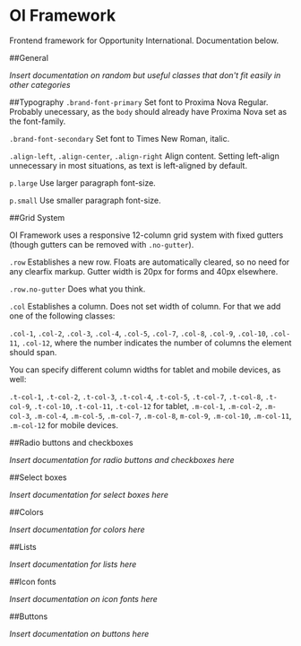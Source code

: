 OI Framework
=========

Frontend framework for Opportunity International. Documentation below.

##General

_Insert documentation on random but useful classes that don't fit easily in other categories_

##Typography
`.brand-font-primary`
Set font to Proxima Nova Regular. Probably unecessary, as the `body` should already have Proxima Nova set as the font-family.

`.brand-font-secondary`
Set font to Times New Roman, italic.

`.align-left`, `.align-center`, `.align-right`
Align content. Setting left-align unnecessary in most situations, as text is left-aligned by default.

`p.large`
Use larger paragraph font-size.

`p.small`
Use smaller paragraph font-size.

##Grid System

OI Framework uses a responsive 12-column grid system with fixed gutters (though gutters can be removed with `.no-gutter`).

`.row`
Establishes a new row. Floats are automatically cleared, so no need for any clearfix markup. Gutter width is 20px for forms and 40px elsewhere.

`.row.no-gutter`
Does what you think.

`.col`
Establishes a column. Does not set width of column. For that we add one of the following classes:

`.col-1`, `.col-2`, `.col-3`, `.col-4`, `.col-5`, `.col-7`, `.col-8`, `.col-9`, `.col-10`, `.col-11`, `.col-12`, where the number indicates the number of columns the element should span.

You can specify different column widths for tablet and mobile devices, as well:

`.t-col-1`, `.t-col-2`, `.t-col-3`, `.t-col-4`, `.t-col-5`, `.t-col-7`, `.t-col-8`, `.t-col-9`, `.t-col-10`, `.t-col-11`, `.t-col-12` for tablet, `.m-col-1`, `.m-col-2`, `.m-col-3`, `.m-col-4`, `.m-col-5`, `.m-col-7`, `.m-col-8`, `m-col-9`, `.m-col-10`, `.m-col-11`, `.m-col-12` for mobile devices.

##Radio buttons and checkboxes

_Insert documentation for radio buttons and checkboxes here_

##Select boxes

_Insert documentation for select boxes here_

##Colors

_Insert documentation for colors here_

##Lists

_Insert documentation for lists here_

##Icon fonts

_Insert documentation on icon fonts here_

##Buttons

_Insert documentation on buttons here_
